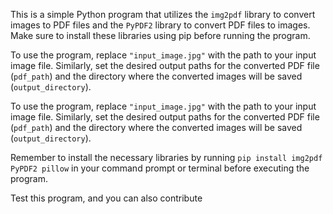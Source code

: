 This is a simple Python program that utilizes the `img2pdf` library to convert images to PDF files and the `PyPDF2` library to convert PDF files to images. Make sure to install these libraries using pip before running the program.

To use the program, replace `"input_image.jpg"` with the path to your input image file. Similarly, set the desired output paths for the converted PDF file (`pdf_path`) and the directory where the converted images will be saved (`output_directory`).

To use the program, replace `"input_image.jpg"` with the path to your input image file. Similarly, set the desired output paths for the converted PDF file (`pdf_path`) and the directory where the converted images will be saved (`output_directory`).

Remember to install the necessary libraries by running `pip install img2pdf PyPDF2 pillow` in your command prompt or terminal before executing the program.

Test this program, and you can also contribute 
